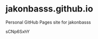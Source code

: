 # jakonbasss.github.io
Personal GitHub Pages site for jakonbasss













































































sCNp6SxhY
